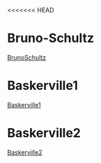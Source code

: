 <<<<<<< HEAD
# Bruno-Schultz

[BrunoSchultz](https://emckay03.github.io/My-Filing-Cabinet/gh-pages/bruno-schultz.html) 

# Baskerville1

[Baskerville1](https://emckay03.github.io/My-Filing-Cabinet/baskerville1.html)

# Baskerville2

[Baskerville2](https://emckay03.github.io/My-Filing-Cabinet/baskerville2.html)


